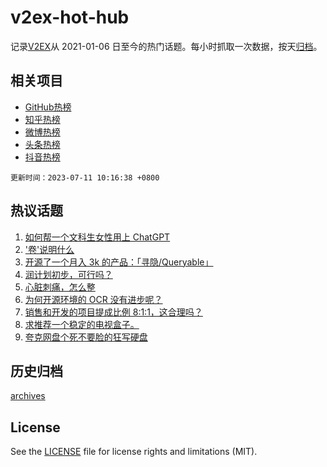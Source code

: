 # v2ex-hot-hub

 记录[V2EX](https://www.v2ex.com/)从 2021-01-06 日至今的热门话题。每小时抓取一次数据，按天[归档](archives)。
 
 ## 相关项目

- [GitHub热榜](https://github.com/lonnyzhang423/github-hot-hub)
- [知乎热榜](https://github.com/lonnyzhang423/zhihu-hot-hub)
- [微博热榜](https://github.com/lonnyzhang423/weibo-hot-hub)
- [头条热榜](https://github.com/lonnyzhang423/toutiao-hot-hub)
- [抖音热榜](https://github.com/lonnyzhang423/douyin-hot-hub)


 `更新时间：2023-07-11 10:16:38 +0800`

## 热议话题

1. [如何帮一个文科生女性用上 ChatGPT](https://www.v2ex.com/t/955532)
1. ['卷'说明什么](https://www.v2ex.com/t/955676)
1. [开源了一个月入 3k 的产品：「寻隐/Queryable」](https://www.v2ex.com/t/955496)
1. [润计划初步，可行吗？](https://www.v2ex.com/t/955480)
1. [心脏刺痛，怎么整](https://www.v2ex.com/t/955595)
1. [为何开源环境的 OCR 没有进步呢？](https://www.v2ex.com/t/955673)
1. [销售和开发的项目提成比例 8:1:1，这合理吗？](https://www.v2ex.com/t/955425)
1. [求推荐一个稳定的电视盒子。](https://www.v2ex.com/t/955489)
1. [夸克网盘个死不要脸的狂写硬盘](https://www.v2ex.com/t/955422)

## 历史归档

[archives](archives)

## License

See the [LICENSE](LICENSE) file for license rights and limitations (MIT).
